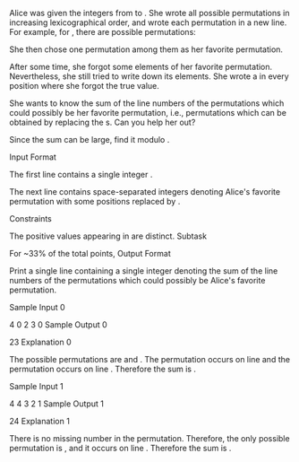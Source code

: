 Alice was given the  integers from  to . She wrote all possible permutations in increasing lexicographical order, and wrote each permutation in a new line. For example, for , there are  possible permutations:

She then chose one permutation among them as her favorite permutation.

After some time, she forgot some elements of her favorite permutation. Nevertheless, she still tried to write down its elements. She wrote a  in every position where she forgot the true value.

She wants to know the sum of the line numbers of the permutations which could possibly be her favorite permutation, i.e., permutations which can be obtained by replacing the s. Can you help her out?

Since the sum can be large, find it modulo .

Input Format

The first line contains a single integer .

The next line contains  space-separated integers  denoting Alice's favorite permutation with some positions replaced by .

Constraints

The positive values appearing in  are distinct.
Subtask

For ~33% of the total points, 
Output Format

Print a single line containing a single integer denoting the sum of the line numbers of the permutations which could possibly be Alice's favorite permutation.

Sample Input 0

4
0 2 3 0
Sample Output 0

23
Explanation 0

The possible permutations are  and . The permutation  occurs on line  and the permutation  occurs on line . Therefore the sum is .

Sample Input 1

4
4 3 2 1
Sample Output 1

24
Explanation 1

There is no missing number in the permutation. Therefore, the only possible permutation is , and it occurs on line . Therefore the sum is .